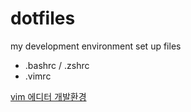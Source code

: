 # dotfiles
my development environment set up files

- .bashrc / .zshrc
- .vimrc

[vim 에디터 개발환경](https://edward0im.github.io/technology/2020/09/17/vim/)
